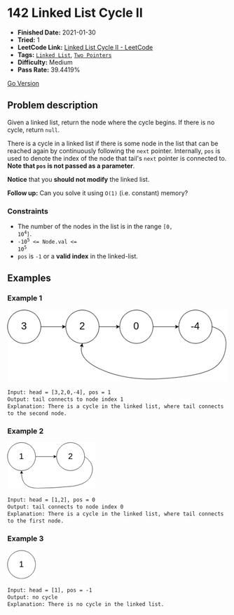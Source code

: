# 142 Linked List Cycle II

- **Finished Date:** 2021-01-30
- **Tried:** 1
- **LeetCode Link:** [Linked List Cycle II - LeetCode](https://leetcode.com/problems/linked-list-cycle-ii/)
- **Tags:** [`Linked List`](https://leetcode.com/tag/linked-list/), [`Two Pointers`](https://leetcode.com/tag/two-pointers/)
- **Difficulty:** Medium
- **Pass Rate:** 39.4419%

[Go Version](../Go/142_Linked_List_Cycle_II/main.go)

## Problem description

Given a linked list, return the node where the cycle begins. If there is no cycle, return `null`.

There is a cycle in a linked list if there is some node in the list that can be reached again by continuously following the `next` pointer. Internally, `pos` is used to denote the index of the node that tail's `next` pointer is connected to. **Note that `pos` is not passed as a parameter**.

**Notice** that you **should not modify** the linked list.

**Follow up:** Can you solve it using `O(1)` (i.e. constant) memory?

### Constraints

- The number of the nodes in the list is in the range <code>[0, 10<sup>4</sup>]</code>.
- <code>-10<sup>5</sup> <= Node.val <= 10<sup>5</sup></code>
- `pos` is `-1` or a **valid index** in the linked-list.

## Examples

### Example 1

![](./assets/142.Linked_List_Cycle_II_1.png)

```
Input: head = [3,2,0,-4], pos = 1
Output: tail connects to node index 1
Explanation: There is a cycle in the linked list, where tail connects to the second node.
```

### Example 2

![](./assets/142.Linked_List_Cycle_II_2.png)

```
Input: head = [1,2], pos = 0
Output: tail connects to node index 0
Explanation: There is a cycle in the linked list, where tail connects to the first node.
```

### Example 3

![](./assets/142.Linked_List_Cycle_II_3.png)

```
Input: head = [1], pos = -1
Output: no cycle
Explanation: There is no cycle in the linked list.
```
